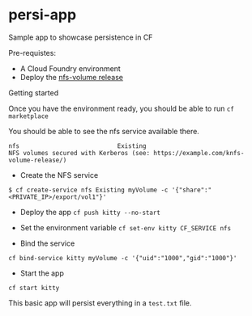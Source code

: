 # persi-app
Sample app to showcase persistence in CF

Pre-requistes: 
- A Cloud Foundry environment 
- Deploy the [nfs-volume release](https://github.com/cloudfoundry-incubator/nfs-volume-release)

Getting started

Once you have the environment ready, you should be able to run ```cf marketplace```

You should be able to see the nfs service available there. 

```service                       plans                                      description
nfs                           Existing                                   NFS volumes secured with Kerberos (see: https://example.com/knfs-volume-release/)
```

- Create the NFS service

`$ cf create-service nfs Existing myVolume -c '{"share":"<PRIVATE_IP>/export/vol1"}'`

- Deploy the app
`cf push kitty --no-start`

- Set the environment variable 
`cf set-env kitty CF_SERVICE nfs`

- Bind the service

`cf bind-service kitty myVolume -c '{"uid":"1000","gid":"1000"}'`

- Start the app

`cf start kitty`

This basic app will persist everything in a `test.txt` file. 
